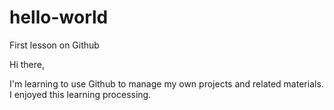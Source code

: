 # hello-world
First lesson on Github

Hi there,

I'm learning to use Github to manage my own projects and related materials.
I enjoyed this learning processing.
